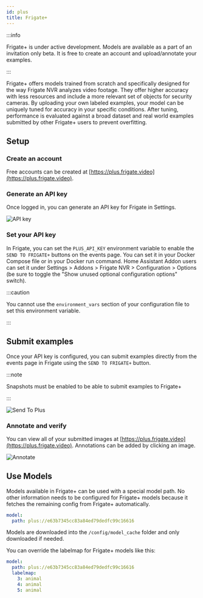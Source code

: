 ```yaml
---
id: plus
title: Frigate+
---
```


:::info

Frigate+ is under active development. Models are available as a part of an invitation only beta. It is free to create an account and upload/annotate your examples.

:::

Frigate+ offers models trained from scratch and specifically designed for the way Frigate NVR analyzes video footage. They offer higher accuracy with less resources and include a more relevant set of objects for security cameras. By uploading your own labeled examples, your model can be uniquely tuned for accuracy in your specific conditions. After tuning, performance is evaluated against a broad dataset and real world examples submitted by other Frigate+ users to prevent overfitting.

## Setup

### Create an account

Free accounts can be created at [https://plus.frigate.video](https://plus.frigate.video).

### Generate an API key

Once logged in, you can generate an API key for Frigate in Settings.

![API key](/img/plus-api-key-min.png)

### Set your API key

In Frigate, you can set the `PLUS_API_KEY` environment variable to enable the `SEND TO FRIGATE+` buttons on the events page. You can set it in your Docker Compose file or in your Docker run command. Home Assistant Addon users can set it under Settings > Addons > Frigate NVR > Configuration > Options (be sure to toggle the "Show unused optional configuration options" switch).

:::caution

You cannot use the `environment_vars` section of your configuration file to set this environment variable.

:::

## Submit examples

Once your API key is configured, you can submit examples directly from the events page in Frigate using the `SEND TO FRIGATE+` button.

:::note

Snapshots must be enabled to be able to submit examples to Frigate+

:::

![Send To Plus](/img/send-to-plus.png)

### Annotate and verify

You can view all of your submitted images at [https://plus.frigate.video](https://plus.frigate.video). Annotations can be added by clicking an image.

![Annotate](/img/annotate.png)

## Use Models

Models available in Frigate+ can be used with a special model path. No other information needs to be configured for Frigate+ models because it fetches the remaining config from Frigate+ automatically.

```yaml
model:
  path: plus://e63b7345cc83a84ed79dedfc99c16616
```

Models are downloaded into the `/config/model_cache` folder and only downloaded if needed.

You can override the labelmap for Frigate+ models like this:

```yaml
model:
  path: plus://e63b7345cc83a84ed79dedfc99c16616
  labelmap:
    3: animal
    4: animal
    5: animal
```
